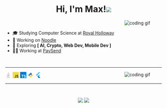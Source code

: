 <h1 align="center">Hi, I'm Max!<img src="https://media.giphy.com/media/gDipFXZvaUTbn3HfuC/giphy.gif" width="50"></h1>
&nbsp

<img align="right" src="https://media.giphy.com/media/5eLDrEaRGHegx2FeF2/giphy.gif" alt="coding gif" width="120">

- 🎓 Studying Computer Science at [Royal Holloway](https://www.royalholloway.ac.uk)
- 🔭 Working on [Noodle](https://github.com/ixahmedxi/noodle)
- 🌱 Exploring **[ AI, Crypto, Web Dev, Mobile Dev ]**
- 🧑‍🚀 Working at [PaySend](https://paysend.com/)
<p>&nbsp;</p>

---
<div align="left" justifyContent="center">
  <code><img height="20" alt="python" 
  src="https://raw.githubusercontent.com/github/explore/80688e429a7d4ef2fca1e82350fe8e3517d3494d/topics/java/java.png"></code>
  <code><img height="20" alt="javascript" src="https://raw.githubusercontent.com/github/explore/80688e429a7d4ef2fca1e82350fe8e3517d3494d/topics/javascript/javascript.png"></code>
  <code><img height="20" alt="typescript" src="https://raw.githubusercontent.com/github/explore/80688e429a7d4ef2fca1e82350fe8e3517d3494d/topics/typescript/typescript.png"></code>
  <code><img height="20" alt="python" src="https://raw.githubusercontent.com/github/explore/80688e429a7d4ef2fca1e82350fe8e3517d3494d/topics/python/python.png"></code>
  <code><img height="20" alt="flutter" src="https://raw.githubusercontent.com/github/explore/80688e429a7d4ef2fca1e82350fe8e3517d3494d/topics/flutter/flutter.png"></code>
<img align="right" src="https://media.giphy.com/media/cQWWVh92CJWKXofPrI/giphy.gif" alt="coding gif" width="120">
</div>

--- 
<p>&nbsp;</p>

<p align = "center">
  <img src = "https://github-readme-stats.vercel.app/api?username=mabdulker&show_icons=true&theme=bear" width = 400>
  <img src = "https://github-readme-streak-stats.herokuapp.com?user=mabdulker&theme=dark&hide_border=true" width = 400>
</p>
